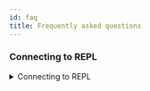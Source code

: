 ```yaml
---
id: faq
title: Frequently asked questions
---
```


### Connecting to REPL

<details>
  <summary>Connecting to REPL</summary>
  <div>
    <div>
    There are multiple methods for connecting to the serial console of your microcontrollers (dashboard, pendant, MCU kit, etc.).
    <br/>
    <br/>
    The Advanced serial console is recommended, but Mu is easier to get started with and has some useful added-on functionality (like a plotter for printed tuples).
    <br/>
    <br/>
    The pendant, and other simple microcontrollers, will show up as a single serial port.
    The dashboard will show up as two ports, one for the console and one for data transfer.
    The first port should be the console you want to connect to for stopping the program, running commands in the REPL, etc.
    </div>
    <br/>
    <details>
      <summary>Advanced serial console</summary>
      <div>
        <details>
        <summary>Windows</summary>
        <div>
            See the adafruit docs for getting started with PuTTY: <a href="https://learn.adafruit.com/welcome-to-circuitpython/advanced-serial-console-on-windows">Windows serial console</a>.
        </div>
        </details>
        <details>
        <summary>Linux</summary>
        <div>
            See the adafruit docs for getting started with 'screen' in your terminal: <a href="https://learn.adafruit.com/welcome-to-circuitpython/advanced-serial-console-on-linux">Linux serial console</a>.
        </div>
        </details>
        <details>
        <summary>Mac</summary>
        <div>
            See the adafruit docs for getting started with 'screen' in your terminal: <a href="https://learn.adafruit.com/welcome-to-circuitpython/advanced-serial-console-on-mac-and-linux">Mac serial console</a>.
            <br/>
            <br/>
            TIP: Use autocomplete to get the correct usb modem <code>.../tty.usb[tab_for_autocomplete]</code>
        </div>
        </details>
      </div>
    </details>
    <details>
      <summary>Mu</summary>
      <div>
        Mu is the recommended starter serial console program by adafruit on their  <a href="https://learn.adafruit.com/welcome-to-circuitpython/kattni-connecting-to-the-serial-console">CircuitPython serial console page</a>.
        Mu has a built in plotter for tuples printed to the serial console (print statements in the python code on your microcontroller), which can be convenient for debugging.
        <br/>
        <br/>
        However, we've found that Mu can be a little unstable, freezes occasionally, and lacks some useful advanced functionality.
        So we'd recommend checking out their links for the advanced serial consoles for most purposes.
      </div>
    </details>
  </div>
</details>
